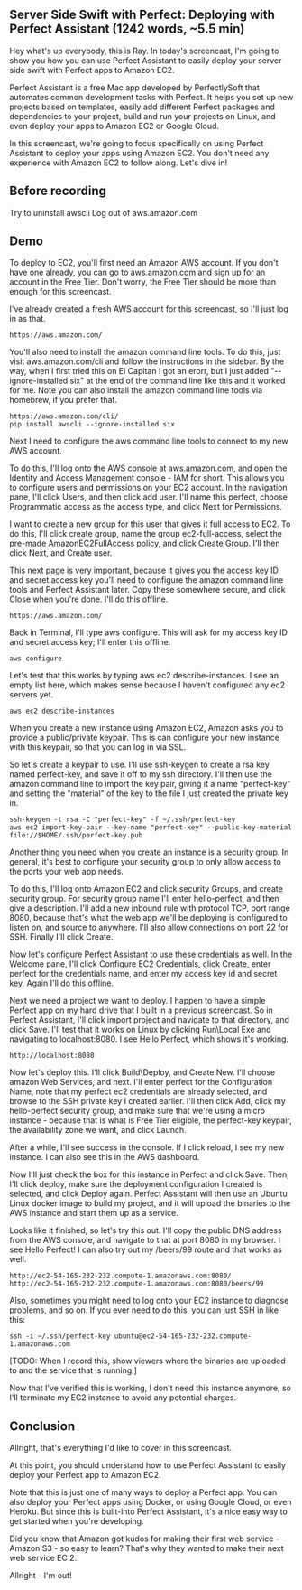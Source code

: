 ## Server Side Swift with Perfect: Deploying with Perfect Assistant (1242 words, ~5.5 min)

Hey what's up everybody, this is Ray. In today's screencast, I'm going to show you how you can use Perfect Assistant to easily deploy your server side swift with Perfect apps to Amazon EC2.

Perfect Assistant is a free Mac app developed by PerfectlySoft that automates common development tasks with Perfect. It helps you set up new projects based on templates, easily add different Perfect packages and dependencies to your project, build and run your projects on Linux, and even deploy your apps to Amazon EC2 or Google Cloud.

In this screencast, we're going to focus specifically on using Perfect Assistant to deploy your apps using Amazon EC2. You don't need any experience with Amazon EC2 to follow along. Let's dive in!

## Before recording

Try to uninstall awscli
Log out of aws.amazon.com

## Demo

To deploy to EC2, you'll first need an Amazon AWS account. If you don't have one already, you can go to aws.amazon.com and sign up for an account in the Free Tier. Don't worry, the Free Tier should be more than enough for this screencast.

I've already created a fresh AWS account for this screencast, so I'll just log in as that.

```
https://aws.amazon.com/
```

You'll also need to install the amazon command line tools. To do this, just visit aws.amazon.com/cli and follow the instructions in the sidebar. By the way, when I first tried this on El Capitan I got an erorr, but I just added  "--ignore-installed six" at the end of the command line like this and it worked for me. Note you can also install the amazon command line tools via homebrew, if you prefer that.

```
https://aws.amazon.com/cli/
pip install awscli --ignore-installed six
```

Next I need to configure the aws command line tools to connect to my new AWS account.

To do this, I'll log onto the AWS console at aws.amazon.com, and open the Identity and Access Management console - IAM for short. This allows you to configure users and permissions on your EC2 account. In the navigation pane, I'll click Users, and then click add user. I'll name this perfect, choose Programmatic access as the access type, and click Next for Permissions.

I want to create a new group for this user that gives it full access to EC2. To do this, I'll click create group, name the group ec2-full-access, select the pre-made AmazonEC2FullAccess policy, and click Create Group. I'll then click Next, and Create user. 

This next page is very important, because it gives you the access key ID and secret access key you'll need to configure the amazon command line tools and Perfect Assistant later. Copy these somewhere secure, and click Close when you're done. I'll do this offline.

```
https://aws.amazon.com/
```

Back in Terminal, I'll type aws configure. This will ask for my access key ID and secret access key; I'll enter this offline.

```
aws configure
```

Let's test that this works by typing aws ec2 describe-instances. I see an empty list here, which makes sense because I haven't configured any ec2 servers yet. 

```
aws ec2 describe-instances
```

When you create a new instance using Amazon EC2, Amazon asks you to provide a public/private keypair. This is can configure your new instance with this keypair, so that you can log in via SSL.

So let's create a keypair to use. I'll use ssh-keygen to create a rsa key named perfect-key, and save it off to my ssh directory. I'll then use the amazon command line to import the key pair, giving it a name "perfect-key" and setting the "material" of the key to the file I just created the private key in.

```
ssh-keygen -t rsa -C "perfect-key" -f ~/.ssh/perfect-key
aws ec2 import-key-pair --key-name "perfect-key" --public-key-material file://$HOME/.ssh/perfect-key.pub
```

Another thing you need when you create an instance is a security group. In general, it's best to configure your security group to only allow access to the ports your web app needs.

To do this, I'll log onto Amazon EC2 and click security Groups, and create security group. For security group name I'll enter hello-perfect, and then give a description. I'll add a new inbound rule with protocol TCP, port range 8080, because that's what the web app we'll be deploying is configured to listen on, and source to anywhere. I'll also allow connections on port 22 for SSH. Finally I'll click Create.

Now let's configure Perfect Assistant to use these credentials as well. In the Welcome pane, I'll click Configure EC2 Credentials, click Create, enter perfect for the credentials name, and enter my access key id and secret key. Again I'll do this offline.

Next we need a project we want to deploy. I happen to have a simple Perfect app on my hard drive that I built in a previous screencast. So in Perfect Assistant, I'll click import project and navigate to that directory, and click Save. I'll test that it works on Linux by clicking Run\Local Exe and navigating to localhost:8080. I see Hello Perfect, which shows it's working.

```
http://localhost:8080
```

Now let's deploy this. I'll click Build\Deploy, and Create New. I'll choose amazon Web Services, and next. I'll enter perfect for the Configuration Name, note that my perfect ec2 credentials are already selected, and browse to the SSH private key I created earlier. I'll then click Add, click my hello-perfect security group, and make sure that we're using a micro instance - because that is what is Free Tier eligible, the perfect-key keypair, the availability zone we want, and click Launch.

After a while, I'll see success in the console. If I click reload, I see my new instance. I can also see this in the AWS dashboard. 

Now I'll just check the box for this instance in Perfect and click Save. Then, I'll click deploy, make sure the deployment configuration I created is selected, and click Deploy again. Perfect Assistant will then use an Ubuntu Linux docker image to build my project, and it will upload the binaries to the AWS instance and start them up as a service. 

Looks like it finished, so let's try this out. I'll copy the public DNS address from the AWS console, and navigate to that at port 8080 in my browser. I see Hello Perfect! I can also try out my /beers/99 route and that works as well.

```
http://ec2-54-165-232-232.compute-1.amazonaws.com:8080/
http://ec2-54-165-232-232.compute-1.amazonaws.com:8080/beers/99
```

Also, sometimes you might need to log onto your EC2 instance to diagnose problems, and so on. If you ever need to do this, you can just SSH in like this:

```
ssh -i ~/.ssh/perfect-key ubuntu@ec2-54-165-232-232.compute-1.amazonaws.com
```

[TODO: When I record this, show viewers where the binaries are uploaded to and the service that is running.]

Now that I've verified this is working, I don't need this instance anymore, so I'll terminate my EC2 instance to avoid any potential charges.

## Conclusion

Allright, that's everything I'd like to cover in this screencast. 

At this point, you should understand how to use Perfect Assistant to easily deploy your Perfect app to Amazon EC2.

Note that this is just one of many ways to deploy a Perfect app. You can also deploy your Perfect apps using Docker, or using Google Cloud, or even Heroku. But since this is built-into Perfect Assistant, it's a nice easy way to get started when you're developing.

Did you know that Amazon got kudos for making their first web service - Amazon S3 - so easy to learn? That's why they wanted to make their next web service EC 2. 

Allright - I'm out!